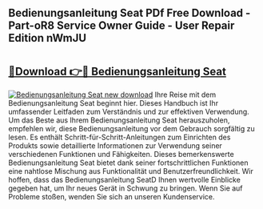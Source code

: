 ## Bedienungsanleitung Seat PDf Free Download - Part-oR8 Service Owner Guide - User Repair Edition nWmJU

# <h2><a href="http://df2r9s.blite.top/?on=Bedienungsanleitung+Seat">🔗Download 👉🔴 Bedienungsanleitung Seat</a></h2>

[![Bedienungsanleitung Seat new download](https://i.imgur.com/lujVjoI.png)](http://df2r9s.blite.top/?on=Bedienungsanleitung+Seat)
Ihre Reise mit dem Bedienungsanleitung Seat beginnt hier. Dieses Handbuch ist Ihr umfassender Leitfaden zum Verständnis und zur effektiven Verwendung. Um das Beste aus Ihrem Bedienungsanleitung Seat herauszuholen, empfehlen wir, diese Bedienungsanleitung vor dem Gebrauch sorgfältig zu lesen. Es enthält Schritt-für-Schritt-Anleitungen zum Einrichten des Produkts sowie detaillierte Informationen zur Verwendung seiner verschiedenen Funktionen und Fähigkeiten. Dieses bemerkenswerte Bedienungsanleitung Seat bietet dank seiner fortschrittlichen Funktionen eine nahtlose Mischung aus Funktionalität und Benutzerfreundlichkeit. Wir hoffen, dass das Bedienungsanleitung SeatD Ihnen wertvolle Einblicke gegeben hat, um Ihr neues Gerät in Schwung zu bringen. Wenn Sie auf Probleme stoßen, wenden Sie sich an unseren Kundenservice.
